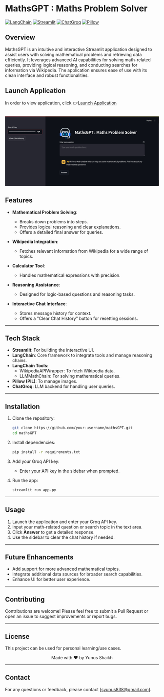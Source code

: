 # MathsGPT : Maths Problem Solver
[![LangChain](https://img.shields.io/badge/LangChain-Framework-blue)](https://langchain.io/) [![Streamlit](https://img.shields.io/badge/Streamlit-User%20Interface-green)](https://streamlit.io/) [![ChatGroq](https://img.shields.io/badge/ChatGroq-Language%20Model-orange)](https://www.groq.com/) [![Pillow](https://img.shields.io/badge/Pillow-Image%20Processing-yellow)](https://python-pillow.org/)


## Overview
MathsGPT is an intuitive and interactive Streamlit application designed to assist users with solving mathematical problems and retrieving data efficiently. It leverages advanced AI capabilities for solving math-related queries, providing logical reasoning, and conducting searches for information via Wikipedia. The application ensures ease of use with its clean interface and robust functionalities.

## Launch Application
In order to view application, click 👉[Launch Application](https://yunus5603-mathsgpt-app-acxexx.streamlit.app/)

![](Screenshot.jpg)
---

## Features

- **Mathematical Problem Solving**: 
  - Breaks down problems into steps.
  - Provides logical reasoning and clear explanations.
  - Offers a detailed final answer for queries.

- **Wikipedia Integration**: 
  - Fetches relevant information from Wikipedia for a wide range of topics.

- **Calculator Tool**: 
  - Handles mathematical expressions with precision.

- **Reasoning Assistance**:
  - Designed for logic-based questions and reasoning tasks.

- **Interactive Chat Interface**:
  - Stores message history for context.
  - Offers a "Clear Chat History" button for resetting sessions.

---

## Tech Stack

- **Streamlit**: For building the interactive UI.
- **LangChain**: Core framework to integrate tools and manage reasoning chains.
- **LangChain Tools**:
  - WikipediaAPIWrapper: To fetch Wikipedia data.
  - LLMMathChain: For solving mathematical queries.
- **Pillow (PIL)**: To manage images.
- **ChatGroq**: LLM backend for handling user queries.

---

## Installation

1. Clone the repository:
   ```bash
   git clone https://github.com/your-username/mathsGPT.git
   cd mathsGPT
   ```

2. Install dependencies:
   ```bash
   pip install -r requirements.txt
   ```

3. Add your Groq API key:
   - Enter your API key in the sidebar when prompted.

4. Run the app:
   ```bash
   streamlit run app.py
   ```

---

## Usage

1. Launch the application and enter your Groq API key.
2. Input your math-related question or search topic in the text area.
3. Click **Answer** to get a detailed response.
4. Use the sidebar to clear the chat history if needed.

---

## Future Enhancements

- Add support for more advanced mathematical topics.
- Integrate additional data sources for broader search capabilities.
- Enhance UI for better user experience.

---

## Contributing

Contributions are welcome! Please feel free to submit a Pull Request or open an issue to suggest improvements or report bugs.

---

## License

This project can be used for personal learning/use cases.

<p align="center">Made with ❤️ by Yunus Shaikh</p>

---

## Contact

For any questions or feedback, please contact [syunus838@gmail.com].
